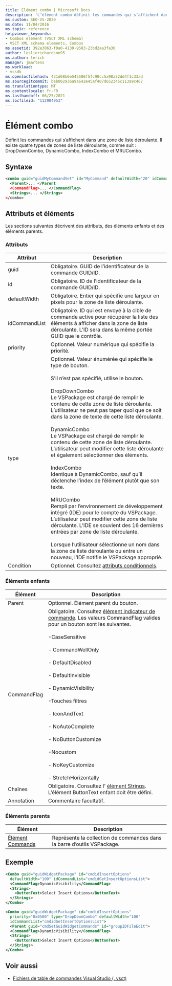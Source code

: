 ```yaml
---
title: Élément combo | Microsoft Docs
description: 'L’élément combo définit les commandes qui s’affichent dans une zone de liste déroulante. Il existe quatre types : DropDownCombo, DynamicCombo, IndexCombo et MRUCombo.'
ms.custom: SEO-VS-2020
ms.date: 11/04/2016
ms.topic: reference
helpviewer_keywords:
- Combos element (VSCT XML schema)
- VSCT XML schema elements, Combos
ms.assetid: 392e3063-f0a0-4130-9583-23bd2aa3fa36
author: leslierichardson95
ms.author: lerich
manager: jmartens
ms.workload:
- vssdk
ms.openlocfilehash: 431d68b6e545506f5fc90cc5a98a52dd4f1c33ad
ms.sourcegitcommit: bab002936a9a642e45af407d652345c113a9c467
ms.translationtype: MT
ms.contentlocale: fr-FR
ms.lasthandoff: 06/25/2021
ms.locfileid: "112904953"
---
```

# <a name="combo-element"></a>Élément combo
Définit les commandes qui s’affichent dans une zone de liste déroulante. Il existe quatre types de zones de liste déroulante, comme suit : DropDownCombo, DynamicCombo, IndexCombo et MRUCombo.

## <a name="syntax"></a>Syntaxe

```xml
<combo guid="guidMyCommandSet" id="MyCommand" defaultWidth="20" idCommandList="MyCommandListID" priority="0x102" type="DropDownCombo">
  <Parent>... </Parent
  <CommandFlag>... </CommandFlag>
  <Strings>... </Strings>
</combo>
```

## <a name="attributes-and-elements"></a>Attributs et éléments
 Les sections suivantes décrivent des attributs, des éléments enfants et des éléments parents.

### <a name="attributes"></a>Attributs

|Attribut|Description|
|---------------|-----------------|
|guid|Obligatoire. GUID de l’identificateur de la commande GUID/ID.|
|id|Obligatoire. ID de l’identificateur de la commande GUID/ID.|
|defaultWidth|Obligatoire. Entier qui spécifie une largeur en pixels pour la zone de liste déroulante.|
|idCommandList|Obligatoire. ID qui est envoyé à la cible de commande active pour récupérer la liste des éléments à afficher dans la zone de liste déroulante. L’ID sera dans la même portée GUID que le contrôle.|
|priority|Optionnel. Valeur numérique qui spécifie la priorité.|
|type|Optionnel. Valeur énumérée qui spécifie le type de bouton.<br /><br /> S’il n’est pas spécifié, utilise le bouton.<br /><br /> DropDownCombo<br /> Le VSPackage est chargé de remplir le contenu de cette zone de liste déroulante. L’utilisateur ne peut pas taper quoi que ce soit dans la zone de texte de cette liste déroulante.<br /><br /> DynamicCombo<br /> Le VSPackage est chargé de remplir le contenu de cette zone de liste déroulante. L’utilisateur peut modifier cette liste déroulante et également sélectionner des éléments.<br /><br /> IndexCombo<br /> Identique à DynamicCombo, sauf qu’il déclenche l’index de l’élément plutôt que son texte.<br /><br /> MRUCombo<br /> Rempli par l’environnement de développement intégré (IDE) pour le compte du VSPackage.  L’utilisateur peut modifier cette zone de liste déroulante. L’IDE se souvient des 16 dernières entrées par zone de liste déroulante.<br /><br /> Lorsque l’utilisateur sélectionne un nom dans la zone de liste déroulante ou entre un nouveau, l’IDE notifie le VSPackage approprié.|
|Condition|Optionnel. Consultez [attributs conditionnels](../extensibility/vsct-xml-schema-conditional-attributes.md).|

### <a name="child-elements"></a>Éléments enfants

|Élément|Description|
|-------------|-----------------|
|Parent|Optionnel. Élément parent du bouton.|
|CommandFlag|Obligatoire. Consultez [élément indicateur de commande](../extensibility/command-flag-element.md). Les valeurs CommandFlag valides pour un bouton sont les suivantes.<br /><br /> -CaseSensitive<br /><br /> - CommandWellOnly<br /><br /> - DefaultDisabled<br /><br /> - DefaultInvisible<br /><br /> - DynamicVisibility<br /><br /> -Touches filtres<br /><br /> - IconAndText<br /><br /> - NoAutoComplete<br /><br /> - NoButtonCustomize<br /><br /> -Nocustom<br /><br /> - NoKeyCustomize<br /><br /> - StretchHorizontally|
|Chaînes|Obligatoire. Consultez l' [élément Strings](../extensibility/strings-element.md). L’élément ButtonText enfant doit être défini.|
|Annotation|Commentaire facultatif.|

### <a name="parent-elements"></a>Éléments parents

|Élément|Description|
|-------------|-----------------|
|[Élément Commands](../extensibility/commands-element.md)|Représente la collection de commandes dans la barre d’outils VSPackage.|

## <a name="example"></a>Exemple

```xml
<Combo guid="guidWidgetPackage" id="cmdidInsertOptions"
  defaultWidth="100" idCommandList="cmdidGetInsertOptionsList">
  <CommandFlag>DynamicVisibility</CommandFlag>
  <Strings>
    <ButtonText>Select Insert Options</ButtonText>
  </Strings>
</Combo>

<Combo guid="guidWidgetPackage" id="cmdidInsertOptions"
  priority="0x0500" type="DropDownCombo" defaultWidth="100"
  idCommandList="cmdidGetInsertOptionsList">
  <Parent guid="cmdSetGuidWidgetCommands" id="groupIDFileEdit">
  <CommandFlag>DynamicVisibility</CommandFlag>
  <Strings>
    <ButtonText>Select Insert Options</ButtonText>
  </Strings>
</Combo>
```

## <a name="see-also"></a>Voir aussi
- [Fichiers de table de commandes Visual Studio (. vsct)](../extensibility/internals/visual-studio-command-table-dot-vsct-files.md)
